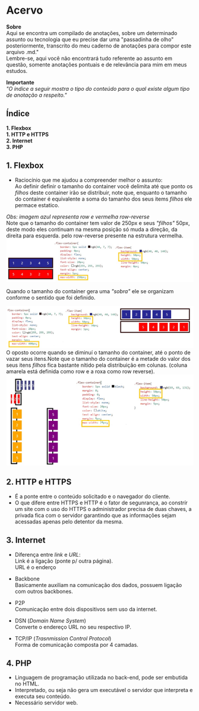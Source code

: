 # Acervo
**Sobre**<br>
Aqui se encontra um compilado de anotações, sobre um determinado assunto ou tecnologia que eu precise dar uma "passadinha de olho" posteriormente, transcrito do meu caderno de anotações para compor este arquivo .md."<br>
Lembre-se, aqui você não encontrará tudo referente ao assunto em questão, somente anotações pontuais e de relevância para mim em meus estudos.

**Importante**<br>
*"O índice a seguir mostra o tipo do conteúdo para o qual existe algum tipo de anotação a respeito."*

## **Índice**

**1. Flexbox**<br>
**1. HTTP e HTTPS**<br>
**2. Internet**<br>
**3. PHP**

## 1. Flexbox<br>

- Raciocínio que me ajudou a compreender melhor o assunto:<br>
Ao definir definir o tamanho do container você delimita até que ponto os *filhos* deste container irão se distribuir, note que, enquanto o tamanho do container é equivalente a soma do tamanho dos seus items *filhos* ele permace estatico.<br>

*Obs: imagem azul representa row  e vermelha row-reverse*<br>
Note que o tamanho do container tem valor de 250px e seus *"filhos"* 50px, deste modo eles continuam na mesma posição só muda a direção, da direita para esquerda. pelo row-reverse presente na estrutura vermelha.
![img](Flexbox-exemplo1.jpg)<br>

Quando o tamanho do container gera uma *"sobra"* ele se organizam conforme o sentido que foi definido.<br>

![img](Flexbox-exemplo2.jpg)
O oposto ocorre quando se diminuí o tamanho do container, até o ponto de vazar seus itens.Note que o tamanho do container é a metade do valor dos seus itens *filhos* fica bastante nítido pela distribuição em colunas. (coluna amarela está definida como row e a roxa como row reverse).<br>
![img](Flexbox-exemplo3.jpg)


## 2. HTTP e HTTPS<br>
- É a ponte entre o conteúdo solicitado e o navegador do cliente.<br>
- O que difere entre HTTPS e HTTP é o fator de segunrança, ao constrír um site com o uso do HTTPS o administrador precisa de duas chaves, a privada fica com o servidor garantindo que as informações sejam acessadas apenas pelo detentor da mesma.

## 3. Internet<br>
- Diferença entre *link* e *URL*:<br>
Link é a ligação (ponte p/ outra página).<br>
URL é o enderço

- Backbone<br>
Basicamente auxiliam na comunicação dos dados, possuem ligação com outros backbones.

- P2P<br>
Comunicação entre dois dispositivos sem uso da internet.

- DSN (*Domain Name System*)<br>
Converte o endereço URL no seu respectivo IP.

- TCP/IP (*Trasnmission Control Protocol*)<br>
Forma de comunicação composta por 4 camadas.

## 4. PHP<br>
- Linguagem de programação utilizada no back-end, pode ser embutida no HTML.
- Interpretado, ou seja não gera um executável  o servidor que interpreta  e executa seu conteúdo.<br>
- Necessário servidor web.

